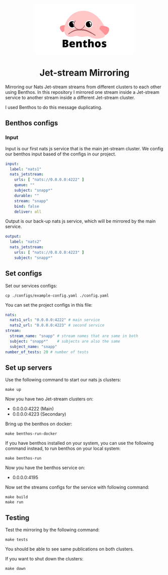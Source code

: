 <p align="center">
    <img src="./assets/benthos.png" width="318" alt="benthos-pic" />
</p>

<h1 align="center">
Jet-stream Mirroring
</h1>

Mirroring our Nats Jet-stream streams from different 
clusters to each other using Benthos. In this repository I mirrored one stream inside a
Jet-stream service to another stream inside a different
Jet-stream cluster.

I used Benthos to do this message duplicating.

## Benthos configs
### Input
Input is our first nats js service that is the main jet-stream cluster.
We config our benthos input based of the configs in our 
project.
```yaml
input:
  label: "nats1"
  nats_jetstream:
    urls: [ "nats://0.0.0.0:4222" ]
    queue: ""
    subject: "snapp*"
    durable: ""
    stream: "snapp"
    bind: false
    deliver: all
```

Output is our back-up nats js service, which will be mirrored
by the main service.
```yaml
output:
  label: "nats2"
  nats_jetstream:
    urls: [ "nats://0.0.0.0:4223" ]
    subject: "snapp*"
```

## Set configs
Set our services configs:
```shell
cp ./configs/example-config.yaml ./config.yaml
```

You can set the project configs in this file:
```yaml
nats:
  nats1_url: "0.0.0.0:4222" # main service
  nats2_url: "0.0.0.0:4223" # second service
stream:
  stream_name: "snapp" # stream names that are same in both
  subject: "snapp*"    # subjects are also the same
  subject_name: "snapp"
number_of_tests: 20 # number of tests
```

## Set up servers
Use the following command to start our nats js clusters:
```shell
make up
```

Now you have two Jet-stream clusters on:
- 0.0.0.0:4222 (Main)
- 0.0.0.0:4223 (Secondary)

Bring up the benthos on docker:
```shell
make benthos-run-docker
```

If you have benthos installed on your system, you can use
the following command instead, to run benthos on your local system:
```shell
make benthos-run
```

Now you have the benthos service on:
- 0.0.0.0:4195

Now set the streams configs for the service with following command:
```shell
make build
make run
```

## Testing
Test the mirroring by the following command:
```shell
make tests
```

You should be able to see same publications on both clusters.

If you want to shut down the clusters:
```shell
make down
```
